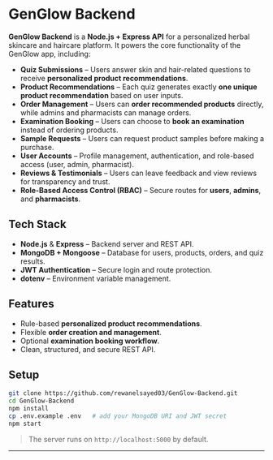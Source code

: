# GenGlow Backend

**GenGlow Backend** is a **Node.js + Express API** for a personalized herbal skincare and haircare platform. It powers the core functionality of the GenGlow app, including:

* **Quiz Submissions** – Users answer skin and hair-related questions to receive **personalized product recommendations**.
* **Product Recommendations** – Each quiz generates exactly **one unique product recommendation** based on user inputs.
* **Order Management** – Users can **order recommended products** directly, while admins and pharmacists can manage orders.
* **Examination Booking** – Users can choose to **book an examination** instead of ordering products.
* **Sample Requests** – Users can request product samples before making a purchase.
* **User Accounts** – Profile management, authentication, and role-based access (user, admin, pharmacist).
* **Reviews & Testimonials** – Users can leave feedback and view reviews for transparency and trust.
* **Role-Based Access Control (RBAC)** – Secure routes for **users**, **admins**, and **pharmacists**.

## Tech Stack

* **Node.js** & **Express** – Backend server and REST API.
* **MongoDB + Mongoose** – Database for users, products, orders, and quiz results.
* **JWT Authentication** – Secure login and route protection.
* **dotenv** – Environment variable management.

## Features

* Rule-based **personalized product recommendations**.
* Flexible **order creation and management**.
* Optional **examination booking workflow**.
* Clean, structured, and secure REST API.

## Setup

```bash
git clone https://github.com/rewanelsayed03/GenGlow-Backend.git
cd GenGlow-Backend
npm install
cp .env.example .env   # add your MongoDB URI and JWT secret
npm start
```

> The server runs on `http://localhost:5000` by default.

---





